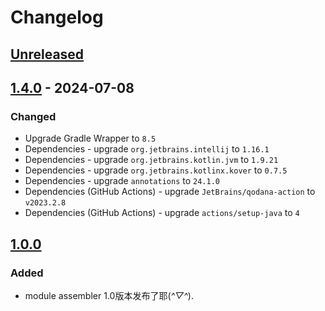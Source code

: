 <!-- Keep a Changelog guide -> https://keepachangelog.com -->

# Changelog

## [Unreleased]

## [1.4.0] - 2024-07-08

### Changed

- Upgrade Gradle Wrapper to `8.5`
- Dependencies - upgrade `org.jetbrains.intellij` to `1.16.1`
- Dependencies - upgrade `org.jetbrains.kotlin.jvm` to `1.9.21`
- Dependencies - upgrade `org.jetbrains.kotlinx.kover` to `0.7.5`
- Dependencies - upgrade `annotations` to `24.1.0`
- Dependencies (GitHub Actions) - upgrade `JetBrains/qodana-action` to `v2023.2.8`
- Dependencies (GitHub Actions) - upgrade `actions/setup-java` to `4`

## [1.0.0]

### Added

- module assembler 1.0版本发布了耶(*^▽^*).

[Unreleased]: https://github.com/big-frontend/module-assembler/compare/v1.4.0...HEAD
[1.4.0]: https://github.com/big-frontend/module-assembler/compare/v1.0.0...v1.4.0
[1.0.0]: https://github.com/big-frontend/module-assembler/commits/v1.0.0
[comment]: <>
